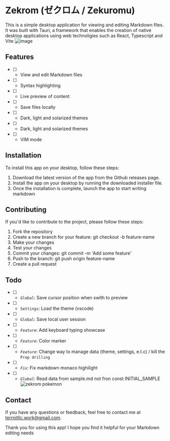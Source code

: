 # Zekrom (ゼクロム / Zekuromu)

This is a simple desktop application for viewing and editing Markdown files. It was built with Tauri, a framework that enables the creation of native desktop applications using web technoligies such as React, Typescript and Vite
![image](https://user-images.githubusercontent.com/79077994/230086721-fabf1739-71c0-4517-ba7f-0d0563e1baf7.png)


## Features 

- [ ] - View and edit Markdown files
- [ ] - Syntax highlighting
- [ ] - Live preview of content
- [ ] - Save files locally
- [ ] - Dark, light and solarized themes
- [ ] - Dark, light and solarized themes
- [ ] - VIM mode

## Installation

To install this app on your desktop, follow these steps:

1. Download the latest version of the app from the Github releases page.
2. Install the app on your desktop by running the downloaded installer file.
3. Once the installation is complete, launch the app to start writing markdown

## Contributing

If you'd like to contribute to the project, please follow these steps:
1. Fork the repository
2. Create a new branch for your feature: git checkout -b feature-name
3. Make your changes
4. Test your changes
5. Commit your changes: git commit -m 'Add some feature'
6. Push to the branch: git push origin feature-name
7. Create a pull request

## Todo
- [ ] - `Global`: Save cursor position when swith to preview
- [ ] - `Settings`: Load the theme (vscode)
- [ ] - `Global`: Save local user session
- [ ] - *`Feature`*: Add keyboard typing showcase
- [ ] - *`Feature`*: Color marker
- [ ] - *`Feature`*: Change way to manage data (theme, settings, e.t.c) / kill the `Prop drilling`
- [ ] - *`Fix`*: Fix markdown monaco highilight
- [ ] - *`Global`*: Read data from sample.md not fron const INITIAL_SAMPLE 
![zekrom pokemon](https://img.pokemondb.net/artwork/vector/large/zekrom.png)

## Contact

If you have any questions or feedback, feel free to contact me at terrnitllc.work@gmail.com.

Thank you for using this app! I hope you find it helpful for your Markdown editing needs






